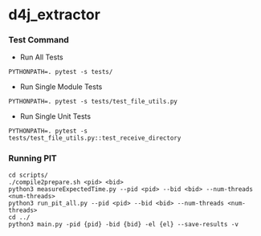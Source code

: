 # d4j_extractor


### Test Command
* Run All Tests
```
PYTHONPATH=. pytest -s tests/
```

* Run Single Module Tests
```
PYTHONPATH=. pytest -s tests/test_file_utils.py
```

* Run Single Unit Tests
```
PYTHONPATH=. pytest -s tests/test_file_utils.py::test_receive_directory
```


### Running PIT
```
cd scripts/
./compile2prepare.sh <pid> <bid>
python3 measureExpectedTime.py --pid <pid> --bid <bid> --num-threads <num-threads>
python3 run_pit_all.py --pid <pid> --bid <bid> --num-threads <num-threads>
cd ../
python3 main.py -pid {pid} -bid {bid} -el {el} --save-results -v
```